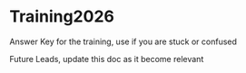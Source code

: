 # Training2026
Answer Key for the training, use if you are stuck or confused

Future Leads, update this doc as it become relevant